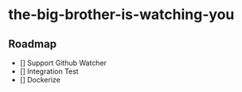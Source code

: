 # the-big-brother-is-watching-you

## Roadmap

- [] Support Github Watcher
- [] Integration Test
- [] Dockerize